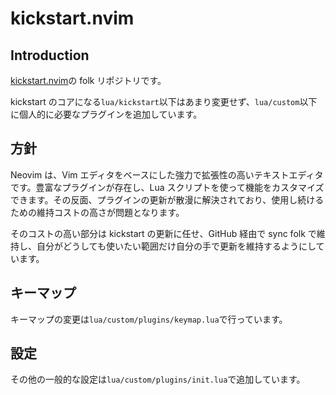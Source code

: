 # kickstart.nvim

## Introduction

[kickstart.nvim](https://github.com/nvim-lua/kickstart.nvim)の folk リポジトリです。

kickstart のコアになる`lua/kickstart`以下はあまり変更せず、`lua/custom`以下に個人的に必要なプラグインを追加しています。

## 方針

Neovim は、Vim エディタをベースにした強力で拡張性の高いテキストエディタです。豊富なプラグインが存在し、Lua スクリプトを使って機能をカスタマイズできます。その反面、プラグインの更新が散漫に解決されており、使用し続けるための維持コストの高さが問題となります。

そのコストの高い部分は kickstart の更新に任せ、GitHub 経由で sync folk で維持し、自分がどうしても使いたい範囲だけ自分の手で更新を維持するようにしています。

## キーマップ

キーマップの変更は`lua/custom/plugins/keymap.lua`で行っています。

## 設定

その他の一般的な設定は`lua/custom/plugins/init.lua`で追加しています。
